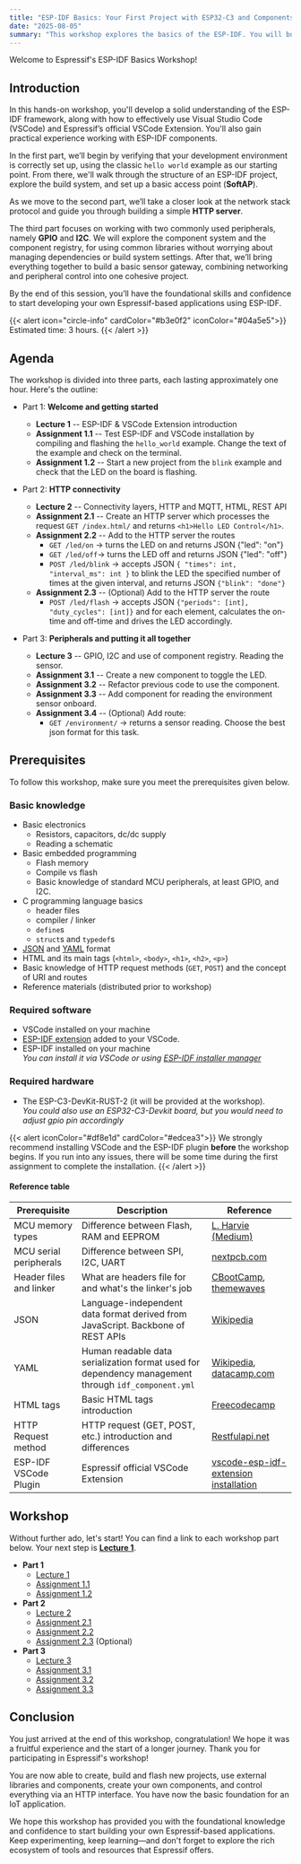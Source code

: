 ```yaml
---
title: "ESP-IDF Basics: Your First Project with ESP32-C3 and Components"
date: "2025-08-05"
summary: "This workshop explores the basics of the ESP-IDF. You will build and flash basic programs, create your own components and build a REST API HTTP server."
---
```


Welcome to Espressif's ESP-IDF Basics Workshop!

## Introduction

In this hands-on workshop, you'll develop a solid understanding of the ESP-IDF framework, along with how to effectively use Visual Studio Code (VSCode) and Espressif’s official VSCode Extension. You'll also gain practical experience working with ESP-IDF components.

In the first part, we’ll begin by verifying that your development environment is correctly set up, using the classic `hello world` example as our starting point. From there, we'll walk through the structure of an ESP-IDF project, explore the build system, and set up a basic access point (__SoftAP__).

As we move to the second part, we’ll take a closer look at the network stack protocol and guide you through building a simple __HTTP server__.

The third part focuses on working with two commonly used peripherals, namely __GPIO__ and __I2C__. We will explore the component system and the component registry, for using common libraries without worrying about managing dependencies or build system settings. After that, we’ll bring everything together to build a basic sensor gateway, combining networking and peripheral control into one cohesive project.

By the end of this session, you’ll have the foundational skills and confidence to start developing your own Espressif-based applications using ESP-IDF.


{{< alert icon="circle-info" cardColor="#b3e0f2" iconColor="#04a5e5">}}
Estimated time: 3 hours.
{{< /alert >}}


## Agenda

The workshop is divided into three parts, each lasting approximately one hour. Here's the outline:

- Part 1: __Welcome and getting started__
  - __Lecture 1__ -- ESP-IDF & VSCode Extension introduction
  - __Assignment 1.1__ -- Test ESP-IDF and VSCode installation by compiling and flashing the `hello_world` example. Change the text of the example and check on the terminal.
  - __Assignment 1.2__ -- Start a new project from the `blink` example and check that the LED on the board is flashing.

- Part 2: __HTTP connectivity__
  - __Lecture 2__ -- Connectivity layers, HTTP and MQTT, HTML, REST API
  - __Assignment 2.1__ -- Create an HTTP server which processes the request `GET /index.html/` and returns `<h1>Hello LED Control</h1>`.
  - __Assignment 2.2__ -- Add to the HTTP server the routes
       - `GET /led/on` &rarr; turns the LED on and returns JSON {"led": "on"}
       - `GET /led/off`&rarr; turns the LED off and returns JSON {"led": "off"}
       - `POST /led/blink` &rarr; accepts JSON `{ "times": int, "interval_ms": int }` to blink the LED the specified number of times at the given interval, and returns JSON `{"blink": "done"}`
  - __Assignment 2.3__ -- (Optional) Add to the HTTP server the route
       - `POST /led/flash` &rarr; accepts JSON `{"periods": [int], "duty_cycles": [int]}` and for each element, calculates the on-time and off-time and drives the LED accordingly.

- Part 3: __Peripherals and putting it all together__
   - __Lecture 3__ -- GPIO, I2C and use of component registry. Reading the sensor.
   - __Assignment 3.1__ -- Create a new component to toggle the LED.
   - __Assignment 3.2__ -- Refactor previous code to use the component.
   - __Assignment 3.3__ -- Add component for reading the environment sensor onboard.
   - __Assignment 3.4__ -- (Optional) Add route:
        - `GET /environment/` &rarr;  returns a sensor reading. Choose the best json format for this task.


## Prerequisites

To follow this workshop, make sure you meet the prerequisites given below.

### Basic knowledge

* Basic electronics
   * Resistors, capacitors, dc/dc supply
   * Reading a schematic
* Basic embedded programming
   * Flash memory
   * Compile vs flash
   * Basic knowledge of standard MCU peripherals, at least GPIO, and I2C.
* C programming language basics
   * header files
   * compiler / linker
   * `define`s
   * `struct`s and `typedef`s
* [JSON](https://en.wikipedia.org/wiki/JSON) and [YAML](https://en.wikipedia.org/wiki/YAML) format
* HTML and its main tags (`<html>`, `<body>`, `<h1>`, `<h2>`, `<p>`)
* Basic knowledge of HTTP request methods (`GET`, `POST`) and the concept of URI and routes
* Reference materials (distributed prior to workshop)

### Required software

* VSCode installed on your machine
* [ESP-IDF extension](https://docs.espressif.com/projects/vscode-esp-idf-extension/en/latest/installation.html) added to your VSCode.
* ESP-IDF installed on your machine<br>
   _You can install it via VSCode or using [ESP-IDF installer manager](https://docs.espressif.com/projects/idf-im-cli/en/latest/index.html)_

### Required hardware

* The ESP-C3-DevKit-RUST-2 (it will be provided at the workshop). <br>
   _You could also use an ESP32-C3-Devkit board, but you would need to adjust gpio pin accordingly_

{{< alert iconColor="#df8e1d" cardColor="#edcea3">}}
We strongly recommend installing VSCode and the ESP-IDF plugin __before__ the workshop begins. If you run into any issues, there will be some time during the first assignment to complete the installation.
{{< /alert >}}


#### Reference table

| Prerequisite | Description | Reference |
|---|---|---|
|MCU memory types|Difference between Flash, RAM and EEPROM|[L. Harvie (Medium)](https://medium.com/@lanceharvieruntime/embedded-systems-memory-types-flash-vs-sram-vs-eeprom-93d0eed09086)|
|MCU serial peripherals|Difference between SPI, I2C, UART|[nextpcb.com](https://www.nextpcb.com/blog/spi-i2c-uart)|
|Header files and linker|What are headers file for and what's the linker's job|[CBootCamp](https://gribblelab.org/teaching/CBootCamp/12_Compiling_linking_Makefile_header_files.html), [themewaves](https://themewaves.com/understanding-linkers-in-c-programming/)|
|JSON|Language-independent data format derived from JavaScript. Backbone of REST APIs|[Wikipedia](https://en.wikipedia.org/wiki/JSON)|
|YAML|Human readable data serialization format used for dependency management through `idf_component.yml`|[Wikipedia](https://en.wikipedia.org/wiki/YAML), [datacamp.com](https://www.datacamp.com/blog/what-is-yaml)|
|HTML tags|Basic HTML tags introduction|[Freecodecamp](https://www.freecodecamp.org/news/introduction-to-html-basics/)|
|HTTP Request method|HTTP request (GET, POST, etc.) introduction and differences|[Restfulapi.net](https://restfulapi.net/http-methods/)|
|ESP-IDF VSCode Plugin|Espressif official VSCode Extension|[vscode-esp-idf-extension installation](https://github.com/espressif/vscode-esp-idf-extension?tab=readme-ov-file#how-to-use)|


## Workshop

Without further ado, let's start! You can find a link to each workshop part below. Your next step is __[Lecture 1](lecture-1/)__.

* __Part 1__
   * [Lecture 1](lecture-1/)
   * [Assignment 1.1](assignment-1-1/)
   * [Assignment 1.2](assignment-1-2/)
* __Part 2__
   * [Lecture 2](lecture-2/)
   * [Assignment 2.1](assignment-2-1/)
   * [Assignment 2.2](assignment-2-2/)
   * [Assignment 2.3](assignment-2-3/) (Optional)
* __Part 3__
   * [Lecture 3](lecture-3/)
   * [Assignment 3.1](assignment-3-1/)
   * [Assignment 3.2](assignment-3-2/)
   * [Assignment 3.3](assignment-3-3/)


## Conclusion

You just arrived at the end of this workshop, congratulation! We hope it was a fruitful experience and the start of a longer journey. Thank you for participating in Espressif's workshop!

You are now able to create, build and flash new projects, use external libraries and components, create your own components, and control everything via an HTTP interface. You have now the basic foundation for an IoT application.

We hope this workshop has provided you with the foundational knowledge and confidence to start building your own Espressif-based applications. Keep experimenting, keep learning—and don't forget to explore the rich ecosystem of tools and resources that Espressif offers.
